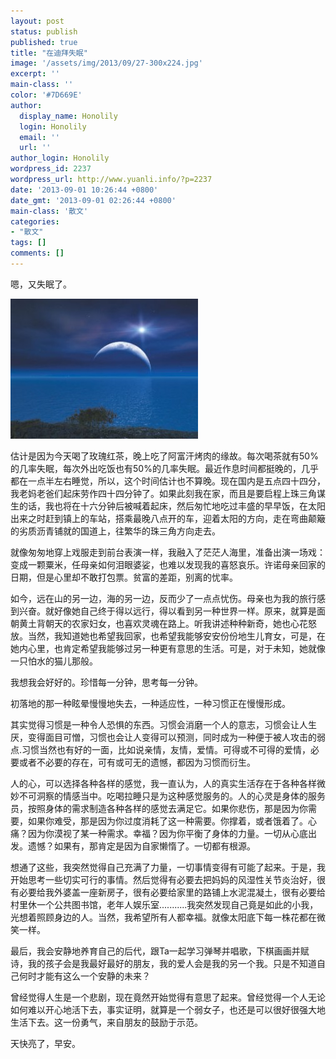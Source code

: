 ```yaml
---
layout: post
status: publish
published: true
title: "在迪拜失眠"
image: '/assets/img/2013/09/27-300x224.jpg'
excerpt: ''
main-class: ''
color: '#7D669E'
author:
  display_name: Honolily
  login: Honolily
  email: ''
  url: ''
author_login: Honolily
wordpress_id: 2237
wordpress_url: http://www.yuanli.info/?p=2237
date: '2013-09-01 10:26:44 +0800'
date_gmt: '2013-09-01 02:26:44 +0800'
main-class: '散文'
categories:
- "散文"
tags: []
comments: []
---
```

嗯，又失眠了。

![yuanli info image](/assets/img/2013/09/27-300x224.jpg "27")

估计是因为今天喝了玫瑰红茶，晚上吃了阿富汗烤肉的缘故。每次喝茶就有50%的几率失眠，每次外出吃饭也有50%的几率失眠。最近作息时间都挺晚的，几乎都在一点半左右睡觉，所以，这个时间估计也不算晚。现在国内是五点四十四分，我老妈老爸们起床劳作四十四分钟了。如果此刻我在家，而且是要启程上珠三角谋生的话，我也将在十六分钟后被喊着起床，然后匆忙地吃过丰盛的早早饭，在太阳出来之时赶到镇上的车站，搭乘最晚八点开的车，迎着太阳的方向，走在弯曲颠簸的劣质沥青铺就的国道上，往繁华的珠三角方向走去。

就像匆匆地穿上戏服走到前台表演一样，我融入了茫茫人海里，准备出演一场戏：变成一颗粟米，任母亲如何泪眼婆娑，也难以发现我的喜怒哀乐。许诺母亲回家的日期，但是心里却不敢打包票。贫富的差距，别离的忧率。

如今，远在山的另一边，海的另一边，反而少了一点点忧伤。母亲也为我的旅行感到兴奋。就好像她自己终于得以远行，得以看到另一种世界一样。原来，就算是面朝黄土背朝天的农家妇女，也喜欢灵魂在路上。听我讲述种种新奇，她也心花怒放。当然，我知道她也希望我回家，也希望我能够安安份份地生儿育女，可是，在她内心里，也肯定希望我能够过另一种更有意思的生活。可是，对于未知，她就像一只怕水的猫儿那般。

我想我会好好的。珍惜每一分钟，思考每一分钟。

初落地的那一种眩晕慢慢地失去，一种适应性，一种习惯正在慢慢形成。

其实觉得习惯是一种令人恐惧的东西。习惯会消磨一个人的意志，习惯会让人生厌，变得面目可憎，习惯也会让人变得可以预测，同时成为一种便于被人攻击的弱点.习惯当然也有好的一面，比如说亲情，友情，爱情。可得或不可得的爱情，必要或者不必要的存在，可有或可无的遗憾，都因为习惯而衍生。

人的心，可以选择各种各样的感觉，我一直认为，人的真实生活存在于各种各样微妙不可洞察的情感当中。吃喝拉睡只是为这种感觉服务的。人的心灵是身体的服务员，按照身体的需求制造各种各样的感觉去满足它。如果你悲伤，那是因为你需要，如果你难受，那是因为你过度消耗了这一种需要。你撑着，或者饿着了。心痛？因为你漠视了某一种需求。幸福？因为你平衡了身体的力量。一切从心底出发。遗憾？如果有，那肯定是因为自家懒惰了。一切都有根源。

想通了这些，我突然觉得自己充满了力量，一切事情变得有可能了起来。于是，我开始思考一些切实可行的事情。然后觉得有必要去把妈妈的风湿性关节炎治好，很有必要给我外婆盖一座新房子，很有必要给家里的路铺上水泥混凝土，很有必要给村里休一个公共图书馆，老年人娱乐室...........我突然发现自己竟是如此的小我，光想着照顾身边的人。当然，我希望所有人都幸福。就像太阳底下每一株花都在微笑一样。

最后，我会安静地养育自己的后代，跟Ta一起学习弹琴并唱歌，下棋画画并赋诗，我的孩子会是我最好最好的朋友，我的爱人会是我的另一个我。只是不知道自己何时才能有这么一个安静的未来？

曾经觉得人生是一个悲剧，现在竟然开始觉得有意思了起来。曾经觉得一个人无论如何难以开心地活下去，事实证明，就算是一个弱女子，也还是可以很好很强大地生活下去。这一份勇气，来自朋友的鼓励于示范。

天快亮了，早安。


